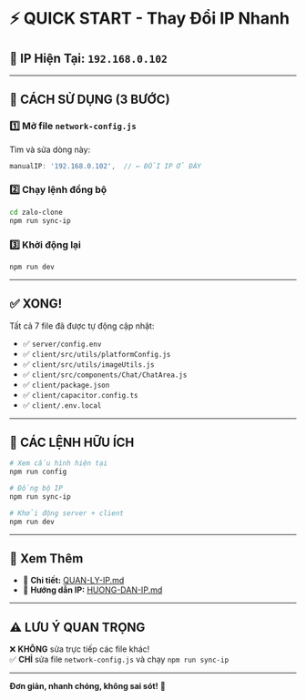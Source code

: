 # ⚡ QUICK START - Thay Đổi IP Nhanh

## 📍 IP Hiện Tại: `192.168.0.102`

---

## 🚀 CÁCH SỬ DỤNG (3 BƯỚC)

### 1️⃣ Mở file `network-config.js`

Tìm và sửa dòng này:

```javascript
manualIP: '192.168.0.102',  // ← ĐỔI IP Ở ĐÂY
```

### 2️⃣ Chạy lệnh đồng bộ

```bash
cd zalo-clone
npm run sync-ip
```

### 3️⃣ Khởi động lại

```bash
npm run dev
```

---

## ✅ XONG! 

Tất cả 7 file đã được tự động cập nhật:
- ✅ `server/config.env`
- ✅ `client/src/utils/platformConfig.js`
- ✅ `client/src/utils/imageUtils.js`
- ✅ `client/src/components/Chat/ChatArea.js`
- ✅ `client/package.json`
- ✅ `client/capacitor.config.ts`
- ✅ `client/.env.local`

---

## 🎯 CÁC LỆNH HỮU ÍCH

```bash
# Xem cấu hình hiện tại
npm run config

# Đồng bộ IP
npm run sync-ip

# Khởi động server + client
npm run dev
```

---

## 📖 Xem Thêm

- 📘 **Chi tiết:** [QUAN-LY-IP.md](./QUAN-LY-IP.md)
- 📗 **Hướng dẫn IP:** [HUONG-DAN-IP.md](./HUONG-DAN-IP.md)

---

## ⚠️ LƯU Ý QUAN TRỌNG

❌ **KHÔNG** sửa trực tiếp các file khác!  
✅ **CHỈ** sửa file `network-config.js` và chạy `npm run sync-ip`

---

**Đơn giản, nhanh chóng, không sai sót!** 🎉

